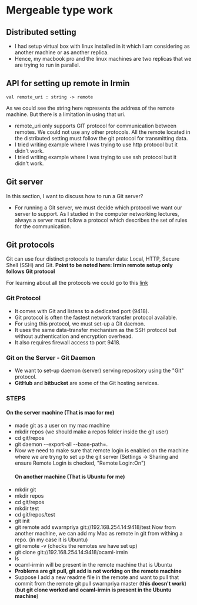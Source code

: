 
# Mergeable type work 

## Distributed setting
- I had setup virtual box with linux installed in it which I am considering as another machine or as another replica.
- Hence, my macbook pro and the linux machines are two replicas that we are trying to run in parallel. 

## API for setting up remote in Irmin
```
val remote_uri : string -> remote 
```
As we could see the string here represents the address of the remote machine. But there is a limitation in using that uri.
- remote_uri only supports GIT protocol for communication between remotes. We could not use any other protocols. All the remote located in the distributed setting must follow the git protocol for transmitting data. 
- I tried writing example where I was trying to use http protocol but it didn't work. 
- I tried writing example where I was trying to use ssh protocol but it didn't work.

## Git server
In this section, I want to discuss how to run a Git server?
- For running a Git server, we must decide which protocol we want our server to support. As I studied in the computer networking lectures, always a server must follow a protocol which describes the set of rules for the communication. 

## Git protocols
Git can use four distinct protocols to transfer data: Local, HTTP, Secure Shell (SSH) and Git. 
**Point to be noted here: Irmin remote setup only follows Git protocol**

For learning about all the protocols we could go to this [link](https://git-scm.com/book/en/v2/Git-on-the-Server-The-Protocols)

### Git Protocol
- It comes with Git and listens to a dedicated port (9418). 
- Git protocol is often the fastest network transfer protocol available. 
- For using this protocol, we must set-up a Git daemon.
- It uses the same data-transfer mechanism as the SSH protocol but without authentication and  encryption overhead.
- It also requires firewall access to port 9418.

### Git on the Server - Git Daemon 
- We want to set-up daemon (server) serving repository using the "Git" protocol.
- **GitHub** and **bitbucket** are some of the Git hosting services.

### STEPS
#### On the server machine (That is mac for me)
- made git as a user on my mac machine 
- mkdir repos (we should make a repos folder inside the git user)
- cd git/repos
- git daemon --export-all --base-path=.
- Now we need to make sure that remote login is enabled on the machine where we are tryng to set up the git server
  (Settings -> Sharing and ensure Remote Login is checked, "Remote Login:On")
  #### On another machine (That is Ubuntu for me)
- mkdir git 
- mkdir repos
- cd git/repos
- mkdir test
- cd git/repos/test
- git init 
- git remote add swarnpriya git://192.168.254.14:9418/test
Now from another machine, we can add my Mac as remote in git from withing a repo. (in my case it is Ubuntu) 
- git remote -v (checks the remotes we have set up)
- git clone git://192.168.254.14:9418/ocaml-irmin 
- ls
- ocaml-irmin will be present in the remote machine that is Ubuntu
- **Problems are git pull, git add is not working on the remote machine**
- Suppose I add a new readme file in the remote and want to pull that commit from the remote
git pull swarnpriya master (**this doesn't work**) (**but git clone worked and ocaml-irmin is present in the Ubuntu machine**)


